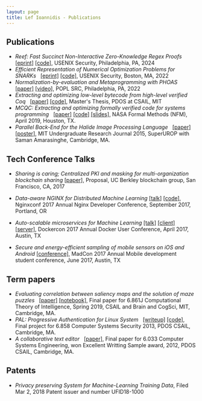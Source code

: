 ```yaml
---
layout: page
title: Lef Ioannidis - Publications
---
```


Publications
------------

- _Reef: Fast Succinct Non-Interactive Zero-Knowledge Regex Proofs_ [\[eprint\]](https://eprint.iacr.org/2023/1886) [\[code\]](https://github.com/eniac/Reef), USENIX Security, Philadelphia, PA, 2024
- _Efficient Representation of Numerical Optimization Problems for SNARKs_   [\[eprint\]](https://eprint.iacr.org/2021/1436.pdf) [\[code\]](https://github.com/eniac/otti), USENIX Security, Boston, MA, 2022
- _Normalization-by-evaluation and Metaprogramming with PHOAS_   [\[paper\]](assets/pdf/popl22src-paper.pdf) [\[video\]](https://www.youtube.com/watch?v=8c-enu_jnK8&list=PLyrlk8Xaylp7z_JBz0PqiuaF1Eb8FB4LR), POPL SRC, Philadelphia, PA, 2022
- _Extracting and optimizing low-level bytecode from high-level verified Coq_   [\[paper\]](https://pdos.csail.mit.edu/papers/elefthei-meng.pdf) [\[code\]](https://github.com/mit-pdos/mcqc), Master's Thesis, PDOS at CSAIL, MIT
- _MCQC: Extracting and optimizing formally verified code for systems programming_   [\[paper\]](https://pdos.csail.mit.edu/papers/mcqc:nfm19.pdf) [\[code\]](https://github.com/mit-pdos/mcqc) [\[slides\]](https://pdos.csail.mit.edu/papers/mcqc:nfm19-slides.pptx), NASA Formal Methods (NFM), April 2019, Houston, TX.
- _Parallel Back-End for the Halide Image Processing Language_   [\[paper\]](assets/pdf/superurop.pdf) [\[poster\]](assets/pdf/superurop-poster.pdf), MIT Undergraduate Research Journal 2015, SuperUROP with Saman Amarasinghe, Cambridge, MA.

Tech Conference Talks
---------------------

- _Sharing is caring; Centralized PKI and masking for multi-organization blockchain sharing_ [\[paper\]](assets/pdf/blockchain.pdf), Proposal, UC Berkley blockchain group, San Francisco, CA, 2017

- _Data-aware NGINX for Distributed Machine Learning_ [\[talk\]](https://www.youtube.com/watch?v=hjObXpM_ezg) [\[code\]](https://github.com/elefthei/WebTorch), Nginxconf 2017 Annual Nginx Developer Conference, September 2017, Portland, OR

- _Auto-scalable microservices for Machine Learning_ [\[talk\]](https://www.youtube.com/watch?v=f3PfEctffAU) [\[client\]](https://github.com/elefthei/python-ml-microservice) [\[server\]](https://github.com/elefthei/slob-poc), Dockercon 2017 Annual Docker User Conference, April 2017, Austin, TX

- _Secure and energy-efficient sampling of mobile sensors on iOS and Android_ [\[conference\]](https://www.ece.utexas.edu/plasma/madcon), MadCon 2017 Annual Mobile development student conference, June 2017, Austin, TX

Term papers
-----------

- _Evaluating correlation between saliency maps and the solution of maze puzzles_   [\[paper\]](assets/pdf/mazes.pdf) [\[notebook\]](https://github.com/elefthei/maze-saliency), Final paper for 6.861J Computational Theory of Intelligence, Spring 2019, CSAIL and Brain and CogSci, MIT, Cambridge, MA.
- _PAL: Progressive Authentication for Linux System_   [\[writeup\]](assets/pdf/pal.txt) [\[code\]](https://github.com/elefthei/PAL--Progressive-Authentication-for-Linux), Final project for 6.858 Computer Systems Security 2013, PDOS CSAIL, Cambridge, MA.
- _A collaborative text editor_   [\[paper\]](assets/pdf/6033paper.pdf), Final paper for 6.033 Computer Systems Engineering, won Excellent Writting Sample award, 2012, PDOS CSAIL, Cambridge, MA.

Patents
-------

- _Privacy preserving System for Machine-Learning Training Data_, Filed Mar 2, 2018 Patent issuer and number UFID18-1000
